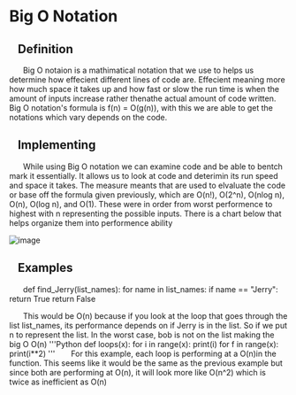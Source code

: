 # Big O Notation
## &ensp; Definition 
&emsp;&ensp; Big O notaion is a mathimatical notation that we use to helps us determine how effecient different lines of code are. Effecient meaning more how much space it takes up and how fast or slow the run time is when the amount of inputs increase rather thenathe actual amount of code written. Big O notation's formula is f(n) = O(g(n)), with this we are able to get the notations which vary depends on the code.

## &ensp; Implementing
&emsp;&ensp; While using Big O notation we can examine code and be able to bentch mark it essentially. It allows us to look at code and deterimin its run speed and space it takes. The measure meants that are used to elvaluate the code or base off the formula given previously, which are O(n!), O(2^n), O(nlog n), O(n), O(log n), and O(1). These were in order from worst performence to highest with n representing the possible inputs. There is a chart below that helps organize them into performence ability

![image](https://user-images.githubusercontent.com/83718823/143959106-35a59e06-605f-418d-ab7d-7b87f4cb33d0.png)

## &ensp; Examples
&emsp;&ensp;
def find_Jerry(list_names):
	for name in list_names:
		if name == "Jerry":
			return True
	return False 
 
&emsp;&ensp; This would be O(n) because if you look at the loop that goes through the list list_names, its performance depends on if Jerry is in the list. So if we put n to represent the list. In the worst case, bob is not on the list making the big O O(n)
'''Python
def loops(x):
	for i in range(x):
		print(i)
	for f in range(x):
		print(i**2)
'''
&emsp;&ensp; For this example, each loop is performing at a O(n)in the function. This seems like it would be the same as the previous example but since both are performing at O(n), it will look more like O(n^2) which is twice as inefficient as O(n)

